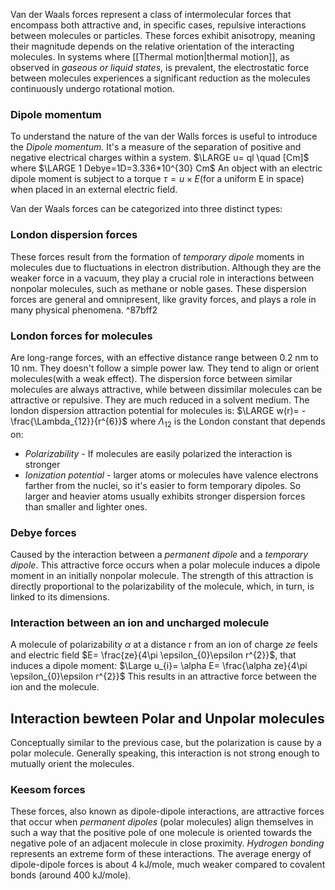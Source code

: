 Van der Waals forces represent a class of intermolecular forces that encompass both attractive and, in specific cases, repulsive interactions between molecules or particles. These forces exhibit anisotropy, meaning their magnitude depends on the relative orientation of the interacting molecules. In systems where [[Thermal motion|thermal motion]], as observed in *gaseous or liquid states*, is prevalent, the electrostatic force between molecules experiences a significant reduction as the molecules continuously undergo rotational motion.
### Dipole momentum
To understand the nature of the van der Walls forces is useful to introduce the *Dipole momentum.* It's a measure of the separation of positive and negative electrical charges within a system. 
$\LARGE u= ql \quad [Cm]$ where $\LARGE 1 Debye=1D=3.336*10^{30} Cm$ 
An object with an electric dipole moment is subject to a torque $\tau=u \times E$(for a uniform E in space) when placed in an external electric field.
<!--ID: 1698399778445-->


Van der Waals forces can be categorized into three distinct types:
### London dispersion forces
These forces result from the formation of *temporary dipole* moments in molecules due to fluctuations in electron distribution. Although they are the weaker force in a vacuum, they play a crucial role in interactions between nonpolar molecules, such as methane or noble gases. These dispersion forces are general and omnipresent, like gravity forces, and plays a role in many physical phenomena. 
^87bff2
<!--ID: 1698399778450-->

### London forces for molecules
Are long-range forces, with an effective distance range between 0.2 nm to 10 nm. They doesn't follow a simple power law. They tend to align or orient molecules(with a weak effect). The dispersion force between similar molecules are always attractive, while between dissimilar molecules can be attractive or repulsive. They are much reduced in a solvent medium.
The london dispersion attraction potential for molecules is:
$\LARGE w(r)= -\frac{\Lambda_{12}}{r^{6}}$ 
where $\Lambda_{12}$ is the London constant that depends on:
- *Polarizability* - If molecules are easily polarized the interaction is stronger
- *Ionization potential* - larger atoms or molecules have valence electrons farther from the nuclei, so it's easier to form temporary dipoles.
So larger and heavier atoms usually exhibits stronger dispersion forces than smaller and lighter ones.
<!--ID: 1698399778452-->



### Debye forces 
Caused by the interaction between a *permanent dipole* and a *temporary dipole*.
This attractive force occurs when a polar molecule induces a dipole moment in an initially nonpolar molecule. The strength of this attraction is directly proportional to the polarizability of the molecule, which, in turn, is linked to its dimensions.
<!--ID: 1698399778455-->

### Interaction between an ion and uncharged molecule
A molecule of polarizability $\alpha$ at a distance r from an ion of charge $ze$ feels and electric field $E= \frac{ze}{4\pi \epsilon_{0}\epsilon r^{2}}$, that induces a dipole moment:
$\Large u_{i}= \alpha E= \frac{\alpha ze}{4\pi \epsilon_{0}\epsilon r^{2}}$ 
This results in an attractive force between the ion and the molecule.
<!--ID: 1698399778456-->

## Interaction bewteen Polar and Unpolar molecules
Conceptually similar to the previous case, but the polarization is cause by a polar molecule. Generally speaking, this interaction is not strong enough to mutually orient the molecules.
### Keesom forces 
These forces, also known as dipole-dipole interactions, are attractive forces that occur when *permanent dipoles* (polar molecules) align themselves in such a way that the positive pole of one molecule is oriented towards the negative pole of an adjacent molecule in close proximity.  *Hydrogen bonding* represents an extreme form of these interactions. The average energy of dipole-dipole forces is about 4 kJ/mole, much weaker compared to covalent bonds (around 400 kJ/mole).
<!--ID: 1698399778458-->
